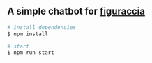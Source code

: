 ## A simple chatbot for [figuraccia](https://twitch.tv/figuraccia)

```bash
# install dependencies
$ npm install

# start
$ npm run start
```
